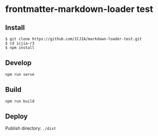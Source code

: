 # frontmatter-markdown-loader test

## Install

```
$ git clone https://github.com/ICJIA/markdown-loader-test.git
$ cd icjia-r3
$ npm install
```

## Develop

```
npm run serve
```

## Build

```
npm run build
```

## Deploy

Publish directory: `./dist`
